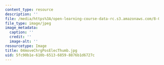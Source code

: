 ```yaml
---
content_type: resource
description: ''
file: /media/https%3A/open-learning-course-data-rc.s3.amazonaws.com/8-02-physics-ii-electricity-and-magnetism-spring-2007/5fc90b1e610b651368598876b1d6727c_04moveChrgPosElecThumb.jpg
file_type: image/jpeg
image_metadata:
  caption: ''
  credit: ''
  image-alt: ''
resourcetype: Image
title: 04moveChrgPosElecThumb.jpg
uid: 5fc90b1e-610b-6513-6859-8876b1d6727c
---
```

